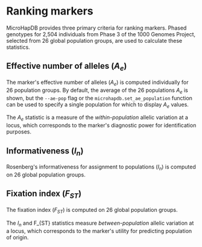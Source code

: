 # Ranking markers

MicroHapDB provides three primary criteria for ranking markers.
Phased genotypes for 2,504 individuals from Phase 3 of the 1000 Genomes Project, selected from 26 global population groups, are used to calculate these statistics.


## Effective number of alleles (*A<sub>e</sub>*)

The marker's effective number of alleles ($A_e$) is computed individually for 26 population groups.
By default, the average of the 26 populations $A_e$ is shown, but the `--ae-pop` flag or the `microhapdb.set_ae_population` function can be used to specify a single population for which to display $A_e$ values.

The $A_e$ statistic is a measure of the *within-population* allelic variation at a locus, which corresponds to the marker's diagnostic power for identification purposes.


## Informativeness (*I<sub>n</sub>*)

Rosenberg's informativeness for assignment to populations ($I_n$) is computed on 26 global population groups.


## Fixation index (*F<sub>ST</sub>*)

The fixation index ($F_{ST}$) is computed on 26 global population groups.

The $I_n$ and F_{ST} statistics measure *between-population* allelic variation at a locus, which corresponds to the marker's utility for predicting population of origin.
